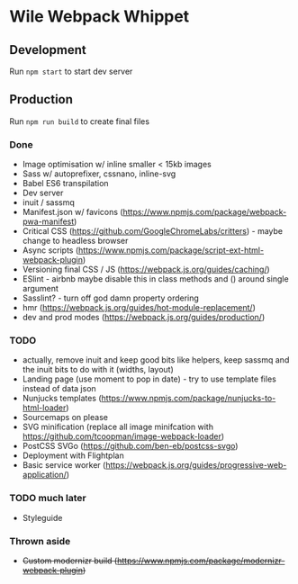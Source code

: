 # Wile Webpack Whippet

## Development

Run `npm start` to start dev server

## Production

Run `npm run build` to create final files

### Done

- Image optimisation w/ inline smaller < 15kb images
- Sass w/ autoprefixer, cssnano, inline-svg
- Babel ES6 transpilation
- Dev server
- inuit / sassmq
- Manifest.json w/ favicons (https://www.npmjs.com/package/webpack-pwa-manifest)
- Critical CSS (https://github.com/GoogleChromeLabs/critters) - maybe change to headless browser
- Async scripts (https://www.npmjs.com/package/script-ext-html-webpack-plugin)
- Versioning final CSS / JS (https://webpack.js.org/guides/caching/)
- ESlint - airbnb maybe disable this in class methods and () around single argument
- Sasslint? - turn off god damn property ordering
- hmr (https://webpack.js.org/guides/hot-module-replacement/)
- dev and prod modes (https://webpack.js.org/guides/production/)

### TODO

- actually, remove inuit and keep good bits like helpers, keep sassmq and the inuit bits to do with it (widths, layout)
- Landing page (use moment to pop in date) - try to use template files instead of data json
- Nunjucks templates (https://www.npmjs.com/package/nunjucks-to-html-loader)
- Sourcemaps on please
- SVG minification (replace all image minifcation with https://github.com/tcoopman/image-webpack-loader)
- PostCSS SVGo (https://github.com/ben-eb/postcss-svgo)
- Deployment with Flightplan
- Basic service worker (https://webpack.js.org/guides/progressive-web-application/)

### TODO much later

- Styleguide

### Thrown aside
- ~~Custom modernizr build (https://www.npmjs.com/package/modernizr-webpack-plugin)~~
